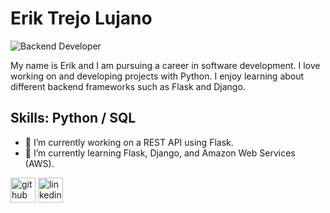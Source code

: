 # Erik Trejo Lujano
![Backend Developer]([https://fedingo.com/wp-content/uploads/2021/09/Python-PostgreSQL-696x410.jpg](https://www.google.com/url?sa=i&url=https%3A%2F%2Fgithub.com%2Ftopics%2Fpern-stack&psig=AOvVaw3MsHS-sLVd8IHAa_SslgDP&ust=1671118823936000&source=images&cd=vfe&ved=0CA8QjRxqFwoTCJj8hPe4-fsCFQAAAAAdAAAAABAE))

My name is Erik and I am pursuing a career in software development. I love working on and developing projects with Python. I enjoy learning about different backend frameworks such as Flask and Django. 

## Skills: Python / SQL 

- 🔭 I’m currently working on a REST API using Flask.  
- 🌱 I’m currently learning Flask, Django, and Amazon Web Services (AWS). 


[<img src='https://cdn.jsdelivr.net/npm/simple-icons@3.0.1/icons/github.svg' alt='github' height='40'>](https://github.com/eTrejoLujano)  [<img src='https://cdn.jsdelivr.net/npm/simple-icons@3.0.1/icons/linkedin.svg' alt='linkedin' height='40'>](https://www.linkedin.com/in/erik-trejo-lujano/)  

